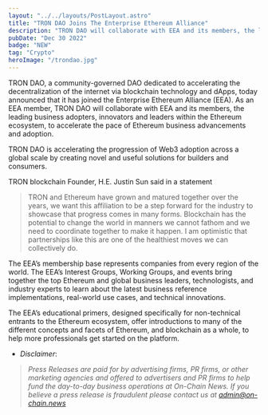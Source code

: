 ```yaml
---
layout: "../../layouts/PostLayout.astro"
title: "TRON DAO Joins The Enterprise Ethereum Alliance"
description: "TRON DAO will collaborate with EEA and its members, the leading business adopters, innovators and leaders within the Ethereum ecosystem"
pubDate: "Dec 30 2022"
badge: "NEW"
tag: "Crypto"
heroImage: "/trondao.jpg"
---
```


TRON DAO, a community-governed DAO dedicated to accelerating the decentralization of the internet via blockchain technology and dApps, today announced that it has joined the Enterprise Ethereum Alliance (EEA). As an EEA member, TRON DAO will collaborate with EEA and its members, the leading business adopters, innovators and leaders within the Ethereum ecosystem, to accelerate the pace of Ethereum business advancements and adoption.

TRON DAO is accelerating the progression of Web3 adoption across a global scale by creating novel and useful solutions for builders and consumers.

TRON blockchain Founder, H.E. Justin Sun said in a statement

> TRON and Ethereum have grown and matured together over the years, we want this affiliation to be a step forward for the industry to showcase that progress comes in many forms. Blockchain has the potential to change the world in manners we cannot fathom and we need to coordinate together to make it happen. I am optimistic that partnerships like this are one of the healthiest moves we can collectively do.

The EEA’s membership base represents companies from every region of the world. The EEA’s Interest Groups, Working Groups, and events bring together the top Ethereum and global business leaders, technologists, and industry experts to learn about the latest business reference implementations, real-world use cases, and technical innovations. 

The EEA’s educational primers, designed specifically for non-technical entrants to the Ethereum ecosystem, offer introductions to many of the different concepts and facets of Ethereum, and blockchain as a whole, to help more professionals get started on the platform.




- *Disclaimer*: 
>
> *Press Releases are paid for by advertising firms, PR firms, or other marketing agencies and offered to advertisers and PR firms to help fund the day-to-day business operations at On-Chain News. If you believe a press release is fraudulent please contact us at <admin@on-chain.news>*
	 
